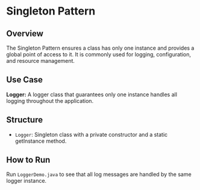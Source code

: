 # Singleton Pattern

## Overview
The Singleton Pattern ensures a class has only one instance and provides a global point of access to it. It is commonly used for logging, configuration, and resource management.

## Use Case
**Logger:** A logger class that guarantees only one instance handles all logging throughout the application.

## Structure
- `Logger`: Singleton class with a private constructor and a static getInstance method.

## How to Run
Run `LoggerDemo.java` to see that all log messages are handled by the same logger instance.
